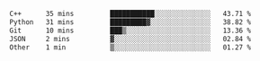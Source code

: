 <!--START_SECTION:waka-->

```txt
C++      35 mins         ███████████░░░░░░░░░░░░░░   43.71 %
Python   31 mins         █████████▓░░░░░░░░░░░░░░░   38.82 %
Git      10 mins         ███▒░░░░░░░░░░░░░░░░░░░░░   13.36 %
JSON     2 mins          ▓░░░░░░░░░░░░░░░░░░░░░░░░   02.84 %
Other    1 min           ▒░░░░░░░░░░░░░░░░░░░░░░░░   01.27 %
```

<!--END_SECTION:waka-->
